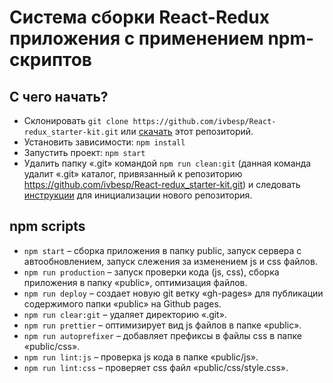 # Система сборки React-Redux приложения с применением npm-скриптов

## С чего начать?

* Склонировать `git clone https://github.com/ivbesp/React-redux_starter-kit.git` или [скачать](https://github.com/ivbesp/React-redux_starter-kit/archive/master.zip) этот репозиторий.
* Установить зависимости: `npm install`
* Запустить проект: `npm start`
* Удалить папку «.git» командой `npm run clean:git` (данная команда удалит «.git» каталог, привязанный к репозиторию https://github.com/ivbesp/React-redux_starter-kit.git) и следовать [инструкции](https://help.github.com/articles/adding-an-existing-project-to-github-using-the-command-line/) для инициализации нового репозитория.

## npm scripts

* `npm start` – сборка приложения в папку public, запуск сервера с автообновлением, запуск слежения за изменением js и css файлов.
* `npm run production` – запуск проверки кода (js, css), сборка приложения в папку «public», оптимизация файлов.
* `npm run deploy` – создает новую git ветку «gh-pages» для публикации содержимого папки «public» на Github pages.
* `npm run clear:git` – удаляет директорию «.git».
* `npm run prettier` – оптимизирует вид js файлов в папке «public».
* `npm run autoprefixer` – добавляет префиксы в файлы css в папке «public/css».
* `npm run lint:js` – проверка js кода в папке «public/js».
* `npm run lint:css` – проверяет css файл «public/css/style.css».



